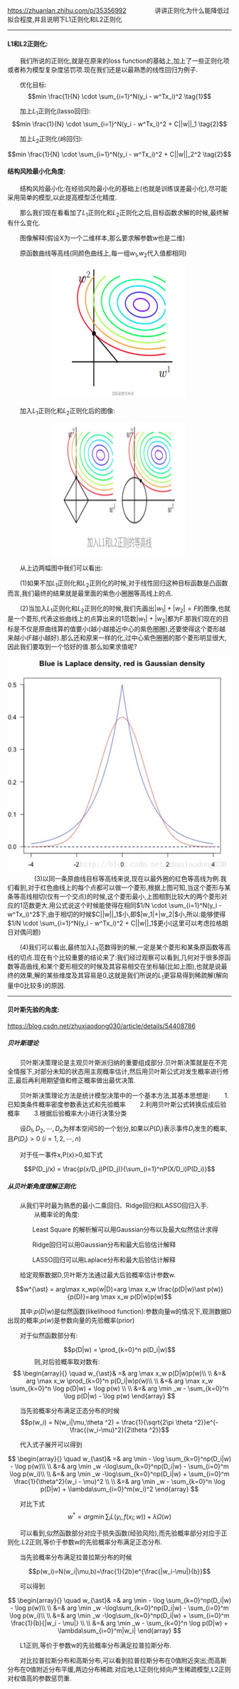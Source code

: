 https://zhuanlan.zhihu.com/p/35356992
　　
　　讲讲正则化为什么能降低过拟合程度,并且说明下L1正则化和L2正则化
  
  ---
  
#### L1和L2正则化:

　　我们所说的正则化,就是在原来的loss function的基础上,加上了一些正则化项或者称为模型复杂度惩罚项.现在我们还是以最熟悉的线性回归为例子.

　　优化目标:
  $$min \frac{1}{N} \cdot \sum_{i=1}^N(y_i - w^Tx_i)^2 \tag{1}$$
  
　　加上$L_1$正则化(lasso回归):
  $$min \frac{1}{N} \cdot \sum_{i=1}^N(y_i - w^Tx_i)^2  + C||w||_1 \tag{2}$$
  
　　加上$L_2$正则化(岭回归):
  
$$min \frac{1}{N} \cdot \sum_{i=1}^N(y_i - w^Tx_i)^2  + C||w||_2^2 \tag{2}$$

#### 结构风险最小化角度:

　　结构风险最小化:在经验风险最小化的基础上(也就是训练误差最小化),尽可能采用简单的模型,以此提高模型泛化精度.
  
　　那么我们现在看看加了$L_1$正则化和$L_2$正则化之后,目标函数求解的时候,最终解有什么变化.
  
　　图像解释(假设X为一个二维样本,那么要求解参数$w$也是二维)
  
　　原函数曲线等高线(同颜色曲线上,每一组$w_1$,$w_2$代入值都相同)
  <div align=center><img width="300" height="300" src="https://github.com/xiagote/MachineLearning/blob/master/regularization/regulation_1.png"/></div>
  
　　加入$L_1$正则化和$L_2$正则化后的图像:
  <div align=center><img width="300" height="300" src="https://github.com/xiagote/MachineLearning/blob/master/regularization/regulation_2.png"/></div>
  
　　从上边两幅图中我们可以看出:

　　(1)如果不加$L_1$正则化和$L_2$正则化的时候,对于线性回归这种目标函数是凸函数而言,我们最终的结果就是最里面的紫色小圈圈等高线上的点.
  
　　(2)当加入$L_1$正则化和$L_2$正则化的时候,我们先画出$|w_1| + |w_2| = F$的图像,也就是一个菱形,代表这些曲线上的点算出来的1范数$|w_1| + |w_2|$都为F.那我们现在的目标是不仅是原曲线算的值要小(越小越接近中心的紫色圈圈),还要使得这个菱形越来越小(F越小越好).那么还和原来一样的化,过中心紫色圈圈的那个菱形明显很大,因此我们要取到一个恰好的值.那么如果求值呢?
 
 <div align=center><img src="https://github.com/xiagote/MachineLearning/blob/master/regularization/laplace_and_gaussian.jpeg"/></div>
　　
　　(3)以同一条原曲线目标等高线来说,现在以最外圈的红色等高线为例.我们看到,对于红色曲线上的每个点都可以做一个菱形,根据上图可知,当这个菱形与某条等高线相切(仅有一个交点)的时候,这个菱形最小,上图相割比较大的两个菱形对应的1范数更大.用公式说这个时候能使得在相同$1/N \cdot \sum_{i=1}^N(y_i - w^Tx_i)^2$下,由于相切的时候$C||w||_1$小,即$|w_1|+|w_2|$小,所以:能够使得$1/N \cdot \sum_{i=1}^N(y_i - w^Tx_i)^2 + C||w||_1$更小(这里可以考虑拉格朗日对偶问题)
  
　　(4)我们可以看出,最终加入$L_1$范数得到的解,一定是某个菱形和某条原函数等高线的切点.现在有个比较重要的结论来了:我们经过观察可以看到,几何对于很多原函数等高曲线,和某个菱形相交的时候及其容易相交在坐标轴(比如上图),也就是说最终的效果,解的某些维度及其容易是0,这就是我们所说的$L_1$更容易得到稀疏解(解向量中0比较多)的原因.
  
  ---
  
 #### 贝叶斯先验的角度:
 
https://blog.csdn.net/zhuxiaodong030/article/details/54408786

##### 贝叶斯理论

　　贝叶斯决策理论是主观贝叶斯派归纳的重要组成部分.贝叶斯决策就是在不完全情报下,对部分未知的状态用主观概率估计,然后用贝叶斯公式对发生概率进行修正,最后再利用期望值和修正概率做出最优决策.
  
　　贝叶斯决策理论方法是统计模型决策中的一个基本方法,其基本思想是:
　　1.已知类条件概率密度参数表达式和先验概率
　　2.利用贝叶斯公式转换后成后验概率
　　3.根据后验概率大小进行决策分类
  
　　设$D_1,D_2,\cdots,D_n$为样本空间S的一个划分,如果以$P(D_i)$表示事件$D_i$发生的概率,且$P(D_i)>0\ (i=1,2,\cdots,n)$
  
　　对于任一事件x,P(x)>0,如下式
  
$$P(D_j/x) = \frac{p(x/D_j)P(D_j)}{\sum_{i=1}^nP(X/D_i)P(D_i)}$$

##### 从贝叶斯角度理解正则化

　　从我们平时最为熟悉的最小二乘回归、Ridge回归和LASSO回归入手.
　　
　　从概率论的角度:

　　　　Least Square 的解析解可以用Gaussian分布以及最大似然估计求得

　　　　Ridge回归可以用Gaussian分布和最大后验估计解释

　　　　LASSO回归可以用Laplace分布和最大后验估计解释

　　给定观察数据D,贝叶斯方法通过最大后验概率估计参数w.
  
$$w^{\ast} = arg\max x_wp(w|D)=arg \max x_w \frac{p(D|w)\ast p(w)}{p(D)}=arg \max x_w p(D|w)p(w)$$

　　其中:$p(D|w)$是似然函数(likelihood function):参数向量w的情况下,观测数据D出现的概率;$p(w)$是参数向量的先验概率(prior)
  
　　对于似然函数部分有:
  
  $$p(D|w) = \prod_{k=0}^n p(D_i|w)$$
　　
　　则,对后验概率取对数有:
$$
  \begin{array}{}
  \quad w_{\ast}& =& arg \max x_w p(D|w)p(w)\\
  \\
  &=& arg \max x_w \prod_{k=0}^n p(D_i|w)p(w)\\
  \\
  &=& arg \max x_w \sum_{k=0}^n \log p(D|w) + \log p(w) \\
  \\
  &=& arg \min _w - \sum_{k=0}^n \log p(D|w) - \log p(w)
  \end{array}
$$

　　当先验概率分布满足正态分布的时候
　　$$p(w_i) = N(w_i|\mu,\theta ^2) = \frac{1}{\sqrt{2\pi \theta ^2}}e^{-\frac{(w_i-\mu)^2}{2\theta ^2}}$$
  
　　代入式子展开可以得到
  
$$
  \begin{array}{}
  \quad w_{\ast}& =& arg \min - \log \sum_{k=0}^np(D_i|w) - \log p(w)\\
  \\
  &=& arg \min _w -\log\sum_{k=0}^np(D_i|w) - \sum_{i=0}^m \log p(w_i)\\
  \\
  &=& arg \min _w -\log\sum_{k=0}^np(D_i|w) + \sum_{i=0}^m \frac{1}{\theta^2}(w_i - \mu)^2 \\
  \\
  &=& arg \min _w - \sum_{k=0}^n \log p(D|w) + \lambda\sum_{i=0}^m(w_i)^2
  \end{array}
$$

　　对比下式
$$w^{\ast} = arg \min\sum_{i}L(y_i,f(x_i;w))+\lambda \Omega(w)$$

　　可以看到,似然函数部分对应于损失函数(经验风险),而先验概率部分对应于正则化.L2正则,等价于参数w的先验概率分布满足正态分布.
  
　　当先验概率分布满足拉普拉斯分布的时候
  
  $$p(w_i)=N(w_i|\mu,b)=\frac{1}{2b}e^{\frac{|w_i-\mu|}{b}}$$

　　可以得到

$$
  \begin{array}{}
  \quad w_{\ast}& =& arg \min - \log \sum_{k=0}^np(D_i|w) - \log p(w)\\
  \\
  &=& arg \min _w -\log\sum_{k=0}^np(D_i|w) - \sum_{i=0}^m \log p(w_i)\\
  \\
  &=& arg \min _w -\log\sum_{k=0}^np(D_i|w) + \sum_{i=0}^m \frac{1}{b}{|w_i - \mu|} \\
  \\
  &=& arg \min _w - \sum_{k=0}^n \log p(D|w) + \lambda\sum_{i=0}^m|w_i|
  \end{array}
$$

　　L1正则,等价于参数w的先验概率分布满足拉普拉斯分布.
  
　　对比拉普拉斯分布和高斯分布,可以看到拉普拉斯分布在0值附近突出;而高斯分布在0值附近分布平缓,两边分布稀疏.对应地,L1正则化倾向产生稀疏模型,L2正则对权值高的参数惩罚重.
